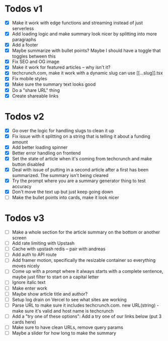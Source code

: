 # Todos v1

- [x] Make it work with edge functions and streaming instead of just serverless
- [x] Add loading logic and make summary look nicer by splitting into more paragraphs
- [x] Add a footer
- [x] Maybe summarize with bullet points? Maybe I should have a toggle that toggles between this
- [x] Fix SEO and OG image
- [x] Make it work for featured articles – why isn't it?
- [x] techcrunch.com, make it work with a dynamic slug can use [[...slug]].tsx
- [x] Fix mobile styles
- [x] Make sure the summary text looks good
- [x] Do a "share URL" thing
- [x] Create shareable links

# Todos v2

- [x] Go over the logic for handling slugs to clean it up
- [x] Fix issue with it splitting on a string that is telling it about a funding amount
- [x] Add better loading spinner
- [x] Better error handling on frontend
- [x] Set the state of article when it's coming from techcrunch and make button disabled
- [x] Deal with issue of putting in a second article after a first has been summarized. The summary isn't being cleared
- [x] Try the prompt where you are a summary generator thing to test accuracy
- [x] Don't move the text up but just keep going down
- [ ] Make the bullet points into cards, make it look nicer

# Todos v3

- [ ] Make a whole section for the article summary on the bottom or another screen
- [ ] Add rate limiting with Upstash
- [ ] Cache with upstash redis – pair with andreas
- [ ] Add auth to API route
- [ ] Add framer motion, specifically the resizable container so everything moves nicely
- [ ] Come up with a prompt where it always starts with a complete sentence, maybe just filter to start on a capital letter
- [ ] Ignore italic text
- [ ] Make enter work
- [ ] Maybe show article title and author?
- [ ] Setup log drain on Vercel to see what sites are working
- [ ] Parse URL to make sure it includes techcrunch.com. new URL(string) - make sure it's valid and host name is techcrunch
- [ ] Add a "try one of these options": Add a try one of our links below (put 3 cards here)
- [ ] Make sure to have clean URLs, remove query params
- [ ] Maybe a slider for how long to make the summary
